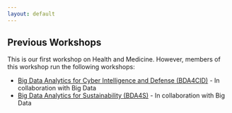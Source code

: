 ```yaml
---
layout: default
---
```

## Previous Workshops

This is our first workshop on Health and Medicine. However, members of this workshop run the following workshops:

- [Big Data Analytics for Cyber Intelligence and Defense (BDA4CID)](https://bda4cid.github.io) - In collaboration with Big Data
- [Big Data Analytics for Sustainability (BDA4S)](https://bda4s.github.io) - In collaboration with Big Data
